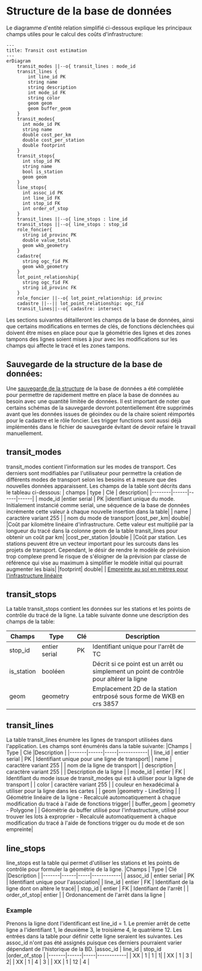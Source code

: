 # Structure de la base de données 

Le diagramme d'entité relation simplifié ci-dessous explique les principaux champs utiles pour le calcul des coûts d'infrastructure:
```mermaid
---
title: Transit cost estimation
---
erDiagram
    transit_modes ||--o{ transit_lines : mode_id
    transit_lines {
        int line_id PK
        string name
        string description
        int mode_id FK
        string color
        geom geom
        geom buffer_geom
    }
    transit_modes{
      int mode_id PK
      string name
      double cost_per_km
      double cost_per_station
      double footprint
    }
    transit_stops{
      int stop_id PK
      string name
      bool is_station
      geom geom
    }
    line_stops{
      int assoc_id PK
      int line_id FK
      int stop_id FK
      int order_of_stop
    }
    transit_lines ||--o{ line_stops : line_id
    transit_stops ||--o{ line_stops : stop_id
    role_foncier{
      string id_provinc PK
      double value_total
      geom wkb_geometry  
    }
    cadastre{
      string ogc_fid PK
      geom wkb_geometry
    }
    lot_point_relationship{
      string ogc_fid FK
      string id_provinc FK
    }
    role_foncier ||--o{ lot_point_relationship: id_provinc
    cadastre ||--|| lot_point_relationship: ogc_fid 
    transit_lines||--o{ cadastre: intersect
```
Les sections suivantes détailleront les champs de la base de données, ainsi que certains modifications en termes de clés, de fonctions déclenchées qui doivent être mises en place pour que la géométrie des lignes et des zones tampons des lignes soient mises à jour avec les modifications sur les champs qui affecte le tracé et les zones tampons.

## Sauvegarde de la structure de la base de données:
Une [sauvegarde de la structure](../../sql_reference/database_structure_backup.sql) de la base de données a été complétée pour permettre de rapidement mettre en place la base de données au besoin avec une quantité limitée de données. Il est important de noter que certains schémas de la sauvegarde devront potentiellement être supprimés avant que les données issues de géoindex ou de la chaire soient réimportés pour le cadastre et le rôle foncier. Les trigger functions sont aussi déjà implémentés dans le fichier de sauvegarde évitant de devoir refaire le travail manuellement.

## transit_modes
transit_modes contient l'information sur les modes de transport. Ces derniers sont modifiables par l'utilisateur pour permettre la création de différents modes de transport selon les besoins et à mesure que des nouvelles données apparaissent. Les champs de la table sont décrits dans le tableau ci-dessous:
| champs | type | Clé | description|
|--------|------|------|------|
| mode_id |entier serial | PK |identifiant unique du mode. Initialement instancié comme serial, une séquence de la base de données incrémente cette valeur à chaque nouvelle insertion dans la table|
| name | caractère variant 255 | | nom du mode de transport
|cost_per_km| double| |Coût par kilomètre linéaire d'infrastructure. Cette valeur est multiplié par la longueur du tracé dans la colonne geom de la table transit_lines pour obtenir un coût par km|
|cost_per_station |double | |Coût par station. Les stations peuvent être un vecteur important pour les surcouts dans les projets de transport. Cependant, le désir de rendre le modèle de prévision trop complexe prend le risque de s'éloigner de la prévision par classe de référence qui vise au maximum à simplifier le modèle initial qui pourrait augmenter les biais|
|footprint| double| | [Empreinte au sol en mètres pour l'infrastructure linéaire](../transit-infrastructure-costs/cost_estimation_review.md)

## transit_stops
La table transit_stops contient les données sur les stations et les points de contrôle du tracé de la ligne. La table suivante donne une description des champs de la table:

|Champs | Type | Clé |Description |
|-------|------|-----|------------|
| stop_id | entier serial | PK | Identifiant unique pour l'arrêt de TC|
| is_station| booléen | | Décrit si ce point est un arrêt ou simplement un point de contrôle pour altérer la ligne |
| geom | geometry | |Emplacement 2D de la station entrposé sous forme de WKB en crs 3857|

## transit_lines
La table transit_lines énumère les lignes de transport utilisées dans l'application.  Les champs sont énumérés dans la table suivante:
|Champs | Type | Clé |Description |
|-------|------|-----|------------|
| line_id | entier serial | PK | Identifiant unique pour une ligne de transport|
| name | caractère variant 255 |  | nom de la ligne de transport |
| description | caractère variant 255 | | Description de la ligne |
| mode_id | entier | FK | Identifiant du mode issue de transit_modes qui est à utiliser pour la ligne de transport |
| color | caractère variant 255 | | couleur en hexadécimal à utiliser pour la ligne dans les cartes |
| geom |geometry - LineString | | Géométrie linéaire de la ligne - Recalculé automoatiquement à chaque modification du tracé à l'aide de fonctions trigger|
| buffer_geom | geometry - Polygone | | Géométrie du buffer utilisé pour l'infrastructure, utilisé pour trouver les lots à exproprier - Recalculé automoatiquement à chaque modification du tracé à l'aide de fonctions trigger ou du mode et de son empreinte|

## line_stops
line_stops est la table qui permet d'utiliser les stations et les points de contrôle pour formuler la géométrie de la ligne. 
|Champs | Type | Clé |Description |
|-------|------|-----|------------|
| assoc_id | entier serial | PK | Identifiant unique pour l'association|
| line_id | entier | FK | Identifiant de la ligne dont on altère le tracé|
| stop_id | entier | FK | Identifiant de l'arrêt |
| order_of_stop| entier | | Ordonancement de l'arrêt dans la ligne |
### Example
Prenons la ligne dont l'identificant est line_id = 1. Le premier arrêt de cette ligne a l'identifiant 1, le deuxième 3, le troisième 4, le quatrième 12. Les entrées dans la table pour définir cette ligne seraient les suivantes. Les assoc_id n'ont pas été assignés puisque ces derniers pourraient varier dépendant de l'historique de la BD.
|assoc_id | line_id | stop_id |order_of_stop |
|-------|------|-----|------------|
| XX | 1 | 1 | 1|
| XX | 1 | 3 | 2|
| XX | 1 | 4 | 3 |
| XX | 1 | 12 | 4 |
